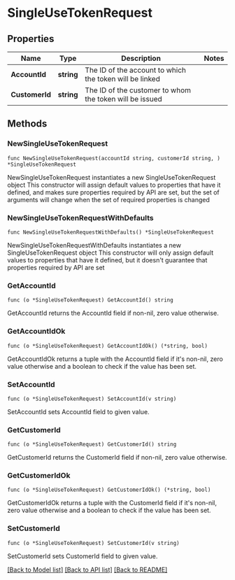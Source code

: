 # SingleUseTokenRequest

## Properties

Name | Type | Description | Notes
------------ | ------------- | ------------- | -------------
**AccountId** | **string** | The ID of the account to which the token will be linked | 
**CustomerId** | **string** | The ID of the customer to whom the token will be issued | 

## Methods

### NewSingleUseTokenRequest

`func NewSingleUseTokenRequest(accountId string, customerId string, ) *SingleUseTokenRequest`

NewSingleUseTokenRequest instantiates a new SingleUseTokenRequest object
This constructor will assign default values to properties that have it defined,
and makes sure properties required by API are set, but the set of arguments
will change when the set of required properties is changed

### NewSingleUseTokenRequestWithDefaults

`func NewSingleUseTokenRequestWithDefaults() *SingleUseTokenRequest`

NewSingleUseTokenRequestWithDefaults instantiates a new SingleUseTokenRequest object
This constructor will only assign default values to properties that have it defined,
but it doesn't guarantee that properties required by API are set

### GetAccountId

`func (o *SingleUseTokenRequest) GetAccountId() string`

GetAccountId returns the AccountId field if non-nil, zero value otherwise.

### GetAccountIdOk

`func (o *SingleUseTokenRequest) GetAccountIdOk() (*string, bool)`

GetAccountIdOk returns a tuple with the AccountId field if it's non-nil, zero value otherwise
and a boolean to check if the value has been set.

### SetAccountId

`func (o *SingleUseTokenRequest) SetAccountId(v string)`

SetAccountId sets AccountId field to given value.


### GetCustomerId

`func (o *SingleUseTokenRequest) GetCustomerId() string`

GetCustomerId returns the CustomerId field if non-nil, zero value otherwise.

### GetCustomerIdOk

`func (o *SingleUseTokenRequest) GetCustomerIdOk() (*string, bool)`

GetCustomerIdOk returns a tuple with the CustomerId field if it's non-nil, zero value otherwise
and a boolean to check if the value has been set.

### SetCustomerId

`func (o *SingleUseTokenRequest) SetCustomerId(v string)`

SetCustomerId sets CustomerId field to given value.



[[Back to Model list]](../../README.md#documentation-for-models) [[Back to API list]](../../README.md#documentation-for-api-endpoints) [[Back to README]](../../README.md)


